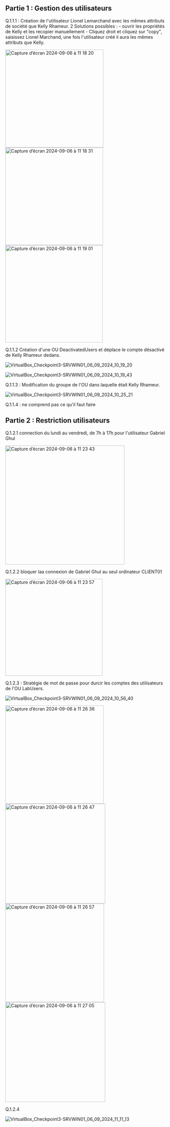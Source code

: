 ## Partie 1 : Gestion des utilisateurs

Q.1.1.1 : Création de l'utilisateur Lionel Lemarchand avec les mêmes attributs de société que Kelly Rhameur.
2 Solutions possibles : - ouvrir les propriétés de Kelly et les recopier manuellement
                        - Cliquez droit et cliquez sur "copy", saisissez Lionel Marchand, une fois l'utilisateur créé il aura les mêmes attributs que Kelly.

<img width="307" alt="Capture d’écran 2024-09-06 à 11 18 20" src="https://github.com/user-attachments/assets/d7578048-6c19-4022-b0c6-e3da4174cf43">

<img width="306" alt="Capture d’écran 2024-09-06 à 11 18 31" src="https://github.com/user-attachments/assets/14af3cff-1a98-47e0-9489-facc5dadec83">

<img width="305" alt="Capture d’écran 2024-09-06 à 11 19 01" src="https://github.com/user-attachments/assets/02280fef-421b-449e-9d65-ef24fed8e2a0">

Q.1.1.2 Création d'une OU DeactivatedUsers et déplace le compte désactivé de Kelly Rhameur dedans.

![VirtualBox_Checkpoint3-SRVWIN01_06_09_2024_10_19_20](https://github.com/user-attachments/assets/f8d45922-9315-433b-a66b-b17ebd014959)

![VirtualBox_Checkpoint3-SRVWIN01_06_09_2024_10_19_43](https://github.com/user-attachments/assets/6b41ee3f-2691-46f8-9d09-7f62b18ecd6a)

Q.1.1.3 : Modification du groupe de l'OU dans laquelle était Kelly Rhameur.

![VirtualBox_Checkpoint3-SRVWIN01_06_09_2024_10_25_21](https://github.com/user-attachments/assets/99269425-b490-4560-a7cb-097175d3f1bd)

Q.1.1.4 : ne comprend pas ce qu'il faut faire 

## Partie 2 : Restriction utilisateurs

Q.1.2.1 connection du lundi au vendredi, de 7h à 17h pour l'utilisateur Gabriel Ghul

<img width="373" alt="Capture d’écran 2024-09-06 à 11 23 43" src="https://github.com/user-attachments/assets/8fe522a5-10b4-4576-bba6-ecab3f967d52">

Q.1.2.2 bloquer laa connexion de Gabriel Ghul au seul ordinateur CLIENT01

<img width="304" alt="Capture d’écran 2024-09-06 à 11 23 57" src="https://github.com/user-attachments/assets/264ca3f8-89db-42b3-a24b-0ee60c4c0f28">

Q.1.2.3 : Stratégie de mot de passe pour durcir les comptes des utilisateurs de l'OU LabUsers.

![VirtualBox_Checkpoint3-SRVWIN01_06_09_2024_10_56_40](https://github.com/user-attachments/assets/c8bd0879-964f-489b-9e6e-ebbb7d54951e)


<img width="308" alt="Capture d’écran 2024-09-06 à 11 26 36" src="https://github.com/user-attachments/assets/79c8e04f-fd13-4865-b589-7cc8c8ad3dea">

<img width="313" alt="Capture d’écran 2024-09-06 à 11 26 47" src="https://github.com/user-attachments/assets/55ff6403-765c-4517-afb0-c92f272a3c55">

<img width="309" alt="Capture d’écran 2024-09-06 à 11 26 57" src="https://github.com/user-attachments/assets/e298c218-6033-4894-8e50-049e2e17e6fd">

<img width="313" alt="Capture d’écran 2024-09-06 à 11 27 05" src="https://github.com/user-attachments/assets/11268fd6-fb62-4d5c-b167-f68f604337b0">

Q.1.2.4

![VirtualBox_Checkpoint3-SRVWIN01_06_09_2024_11_11_13](https://github.com/user-attachments/assets/87697501-9a8b-4151-80c8-e42310006e84)













